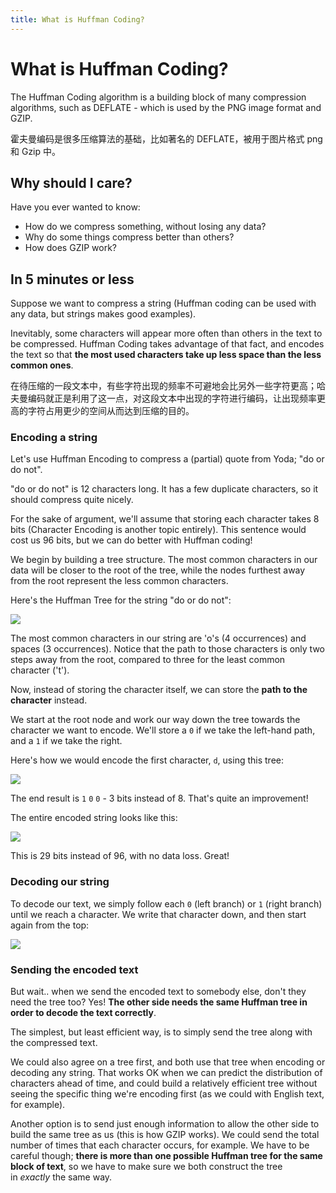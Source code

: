 ```yaml
---
title: What is Huffman Coding?
---
```

# What is Huffman Coding?

The Huffman Coding algorithm is a building block of many compression algorithms, such as DEFLATE - which is used by the PNG image format and GZIP.

霍夫曼编码是很多压缩算法的基础，比如著名的 DEFLATE，被用于图片格式 png 和 Gzip 中。

## Why should I care?

Have you ever wanted to know:

- How do we compress something, without losing any data?
- Why do some things compress better than others?
- How does GZIP work?

## In 5 minutes or less

Suppose we want to compress a string (Huffman coding can be used with any data, but strings makes good examples).

Inevitably, some characters will appear more often than others in the text to be compressed. Huffman Coding takes advantage of that fact, and encodes the text so that **the most used characters take up less space than the less common ones**.

在待压缩的一段文本中，有些字符出现的频率不可避地会比另外一些字符更高；哈夫曼编码就正是利用了这一点，对这段文本中出现的字符进行编码，让出现频率更高的字符占用更少的空间从而达到压缩的目的。

### Encoding a string

Let's use Huffman Encoding to compress a (partial) quote from Yoda; "do or do not".

"do or do not" is 12 characters long. It has a few duplicate characters, so it should compress quite nicely.

For the sake of argument, we'll assume that storing each character takes 8 bits (Character Encoding is another topic entirely). This sentence would cost us 96 bits, but we can do better with Huffman coding!

We begin by building a tree structure. The most common characters in our data will be closer to the root of the tree, while the nodes furthest away from the root represent the less common characters.

Here's the Huffman Tree for the string "do or do not":

![](01-1-huffman-tree.png)

The most common characters in our string are 'o's (4 occurrences) and spaces (3 occurrences). Notice that the path to those characters is only two steps away from the root, compared to three for the least common character ('t').

Now, instead of storing the character itself, we can store the **path to the character** instead.

We start at the root node and work our way down the tree towards the character we want to encode. We'll store a `0` if we take the left-hand path, and a `1` if we take the right.

Here's how we would encode the first character, `d`, using this tree:

![](01-2-huffman-tree-encoding-d.png)

The end result is `1` `0` `0` - 3 bits instead of 8. That's quite an improvement!

The entire encoded string looks like this:

![](01-3-do-o-do-not-encoded-using-the-tree.png)

This is 29 bits instead of 96, with no data loss. Great!

### Decoding our string

To decode our text, we simply follow each `0` (left branch) or `1` (right branch) until we reach a character. We write that character down, and then start again from the top:

![](01-4-decoding-using-the-tree.png)

### Sending the encoded text

But wait.. when we send the encoded text to somebody else, don't they need the tree too? Yes! **The other side needs the same Huffman tree in order to decode the text correctly**.

The simplest, but least efficient way, is to simply send the tree along with the compressed text.

We could also agree on a tree first, and both use that tree when encoding or decoding any string. That works OK when we can predict the distribution of characters ahead of time, and could build a relatively efficient tree without seeing the specific thing we're encoding first (as we could with English text, for example).

Another option is to send just enough information to allow the other side to build the same tree as us (this is how GZIP works). We could send the total number of times that each character occurs, for example. We have to be careful though; **there is more than one possible Huffman tree for the same block of text**, so we have to make sure we both construct the tree in _exactly_ the same way.